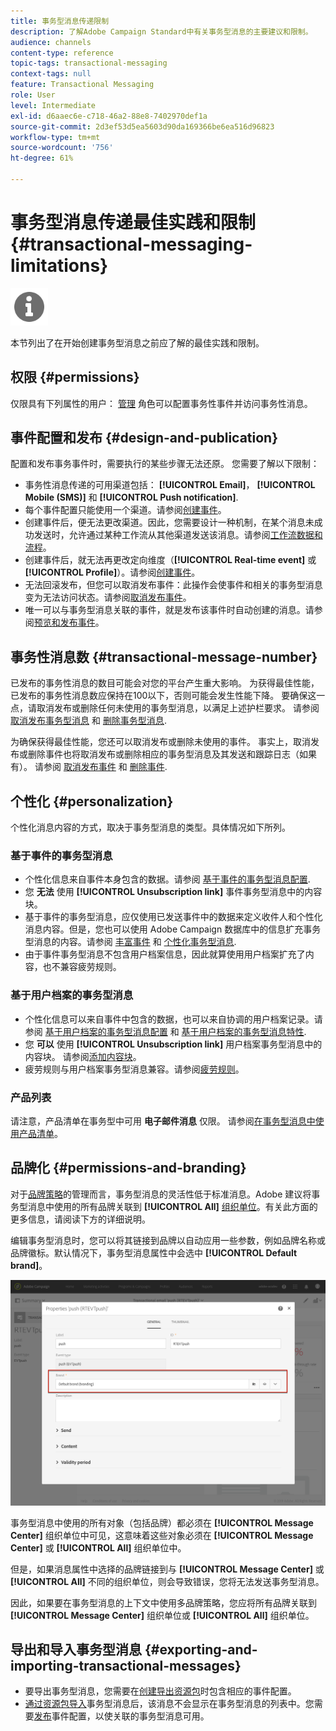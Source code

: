 ```yaml
---
title: 事务型消息传递限制
description: 了解Adobe Campaign Standard中有关事务型消息的主要建议和限制。
audience: channels
content-type: reference
topic-tags: transactional-messaging
context-tags: null
feature: Transactional Messaging
role: User
level: Intermediate
exl-id: d6aaec6e-c718-46a2-88e8-7402970def1a
source-git-commit: 2d3ef53d5ea5603d90da169366be6ea516d96823
workflow-type: tm+mt
source-wordcount: '756'
ht-degree: 61%

---
```


# 事务型消息传递最佳实践和限制 {#transactional-messaging-limitations}

<img src="assets/do-not-localize/icon_concepts.svg" width="60px">

本节列出了在开始创建事务型消息之前应了解的最佳实践和限制。

<!--For more on transactional messages, including on how to configure and create them, see [Getting started with transactional messaging](../../channels/using/getting-started-with-transactional-msg.md).-->

## 权限 {#permissions}

仅限具有下列属性的用户： [管理](../../administration/using/users-management.md#functional-administrators) 角色可以配置事务性事件并访问事务性消息。

## 事件配置和发布 {#design-and-publication}

配置和发布事务事件时，需要执行的某些步骤无法还原。 您需要了解以下限制：

* 事务性消息传递的可用渠道包括： **[!UICONTROL Email]**， **[!UICONTROL Mobile (SMS)]** 和 **[!UICONTROL Push notification]**.
* 每个事件配置只能使用一个渠道。请参阅[创建事件](../../channels/using/configuring-transactional-event.md#creating-an-event)。
* 创建事件后，便无法更改渠道。因此，您需要设计一种机制，在某个消息未成功发送时，允许通过某种工作流从其他渠道发送该消息。请参阅[工作流数据和流程](../../automating/using/get-started-workflows.md)。
* 创建事件后，就无法再更改定向维度（**[!UICONTROL Real-time event]** 或 **[!UICONTROL Profile]**）。请参阅[创建事件](../../channels/using/configuring-transactional-event.md#creating-an-event)。
* 无法回滚发布，但您可以取消发布事件：此操作会使事件和相关的事务型消息变为无法访问状态。请参阅[取消发布事件](../../channels/using/publishing-transactional-event.md#unpublishing-an-event)。
* 唯一可以与事务型消息关联的事件，就是发布该事件时自动创建的消息。请参阅[预览和发布事件](../../channels/using/publishing-transactional-event.md#previewing-and-publishing-the-event)。

## 事务性消息数 {#transactional-message-number}

已发布的事务性消息的数目可能会对您的平台产生重大影响。 为获得最佳性能，已发布的事务性消息数应保持在100以下，否则可能会发生性能下降。 要确保这一点，请取消发布或删除任何未使用的事务型消息，以满足上述护栏要求。 请参阅 [取消发布事务型消息](../../channels/using/publishing-transactional-message.md#unpublishing-a-transactional-message) 和 [删除事务型消息](../../channels/using/publishing-transactional-message.md#deleting-a-transactional-message).

为确保获得最佳性能，您还可以取消发布或删除未使用的事件。 事实上，取消发布或删除事件也将取消发布或删除相应的事务型消息及其发送和跟踪日志（如果有）。 请参阅 [取消发布事件](../../channels/using/publishing-transactional-event.md#unpublishing-an-event) 和 [删除事件](../../channels/using/publishing-transactional-event.md#deleting-an-event).

## 个性化 {#personalization}

个性化消息内容的方式，取决于事务型消息的类型。具体情况如下所列。

### 基于事件的事务型消息

* 个性化信息来自事件本身包含的数据。请参阅 [基于事件的事务型消息配置](../../channels/using/configuring-transactional-event.md#event-based-transactional-messages).
* 您 **无法** 使用 **[!UICONTROL Unsubscription link]** 事件事务型消息中的内容块。
* 基于事件的事务型消息，应仅使用已发送事件中的数据来定义收件人和个性化消息内容。但是，您也可以使用 Adobe Campaign 数据库中的信息扩充事务型消息的内容。请参阅 [丰富事件](../../channels/using/configuring-transactional-event.md#enriching-the-transactional-message-content) 和 [个性化事务型消息](../../channels/using/editing-transactional-message.md#personalizing-a-transactional-message).
* 由于事件事务型消息不包含用户档案信息，因此就算使用用户档案扩充了内容，也不兼容疲劳规则。

### 基于用户档案的事务型消息

* 个性化信息可以来自事件中包含的数据，也可以来自协调的用户档案记录。请参阅 [基于用户档案的事务型消息配置](../../channels/using/configuring-transactional-event.md#profile-based-transactional-messages) 和 [基于用户档案的事务型消息特性](../../channels/using/editing-transactional-message.md#profile-transactional-message-specificities).
* 您 **可以** 使用 **[!UICONTROL Unsubscription link]** 用户档案事务型消息中的内容块。 请参阅[添加内容块](../../designing/using/personalization.md#adding-a-content-block)。
* 疲劳规则与用户档案事务型消息兼容。请参阅[疲劳规则](../../sending/using/fatigue-rules.md)。

### 产品列表

请注意，产品清单在事务型中可用 **电子邮件消息** 仅限。 请参阅[在事务型消息中使用产品清单](../../designing/using/using-product-listings.md)。

## 品牌化 {#permissions-and-branding}

对于[品牌策略](../../administration/using/branding.md)的管理而言，事务型消息的灵活性低于标准消息。Adobe 建议将事务型消息中使用的所有品牌关联到 **[!UICONTROL All]** [组织单位](../../administration/using/organizational-units.md)。有关此方面的更多信息，请阅读下方的详细说明。

编辑事务型消息时，您可以将其链接到品牌以自动应用一些参数，例如品牌名称或品牌徽标。默认情况下，事务型消息属性中会选中 **[!UICONTROL Default brand]**。

![](assets/message-center_branding.png)

事务型消息中使用的所有对象（包括品牌）都必须在 **[!UICONTROL Message Center]** 组织单位中可见，这意味着这些对象必须在 **[!UICONTROL Message Center]** 或 **[!UICONTROL All]** 组织单位中。

但是，如果消息属性中选择的品牌链接到与 **[!UICONTROL Message Center]** 或 **[!UICONTROL All]** 不同的组织单位，则会导致错误，您将无法发送事务型消息。

因此，如果要在事务型消息的上下文中使用多品牌策略，您应将所有品牌关联到 **[!UICONTROL Message Center]** 组织单位或 **[!UICONTROL All]** 组织单位。

## 导出和导入事务型消息 {#exporting-and-importing-transactional-messages}

* 要导出事务型消息，您需要在[创建导出资源包](../../automating/using/managing-packages.md#creating-a-package)时包含相应的事件配置。
* [通过资源包导入](../../automating/using/managing-packages.md#importing-a-package)事务型消息后，该消息不会显示在事务型消息的列表中。您需要[发布](../../channels/using/publishing-transactional-event.md)事件配置，以使关联的事务型消息可用。
